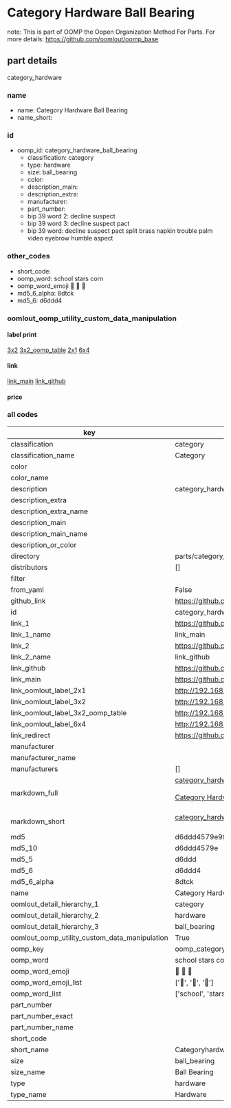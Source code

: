 # Category Hardware Ball Bearing  

note: This is part of OOMP the Oopen Organization Method For Parts. For more details: https://github.com/oomlout/oomp_base

##  part details
  



category_hardware



### name
* name: Category Hardware Ball Bearing
* name_short: 
### id
* oomp_id: category_hardware_ball_bearing
  * classification: category
  * type: hardware
  * size: ball_bearing
  * color: 
  * description_main: 
  * description_extra: 
  * manufacturer: 
  * part_number: 
  * bip 39 word 2: decline suspect
  * bip 39 word 3: decline suspect pact
  * bip 39 word: decline suspect pact split brass napkin trouble palm video eyebrow humble aspect

### other_codes
* short_code: 
* oomp_word: school stars corn
* oomp_word_emoji :school: :stars: :corn:
* md5_6_alpha: 8dtck
* md5_6: d6ddd4






### oomlout_oomp_utility_custom_data_manipulation
#### label print
[3x2](http://192.168.1.245:1112/?label=oomp%208dtck)
[3x2_oomp_table](http://192.168.1.108:1112/?label=oomp%208dtck)
[2x1](http://192.168.1.242:1112/?label=oomp%208dtck)
[6x4](http://192.168.1.55:1112/?label=oomp%208dtck)    

#### link

[link_main](https://github.com/oomlout/oomlout_oomp_version_1_messy/tree/main/parts/category_hardware_ball_bearing) [link_github](https://github.com/oomlout/oomlout_oomp_version_1_messy/tree/main/parts/category_hardware_ball_bearing)                             

#### price







### all codes 
| key | value |  
| --- | --- |  
| classification | category |  
| classification_name | Category |  
| color |  |  
| color_name |  |  
| description | category_hardware |  
| description_extra |  |  
| description_extra_name |  |  
| description_main |  |  
| description_main_name |  |  
| description_or_color |   |  
| directory | parts/category_hardware_ball_bearing |  
| distributors | [] |  
| filter |  |  
| from_yaml | False |  
| github_link | https://github.com/oomlout/oomlout_oomp_part_src/tree/main/parts/category_hardware_ball_bearing |  
| id | category_hardware_ball_bearing |  
| link_1 | https://github.com/oomlout/oomlout_oomp_version_1_messy/tree/main/parts/category_hardware_ball_bearing |  
| link_1_name | link_main |  
| link_2 | https://github.com/oomlout/oomlout_oomp_version_1_messy/tree/main/parts/category_hardware_ball_bearing |  
| link_2_name | link_github |  
| link_github | https://github.com/oomlout/oomlout_oomp_version_1_messy/tree/main/parts/category_hardware_ball_bearing |  
| link_main | https://github.com/oomlout/oomlout_oomp_version_1_messy/tree/main/parts/category_hardware_ball_bearing |  
| link_oomlout_label_2x1 | http://192.168.1.242:1112/?label=oomp%208dtck |  
| link_oomlout_label_3x2 | http://192.168.1.245:1112/?label=oomp%208dtck |  
| link_oomlout_label_3x2_oomp_table | http://192.168.1.108:1112/?label=oomp%208dtck |  
| link_oomlout_label_6x4 | http://192.168.1.55:1112/?label=oomp%208dtck |  
| link_redirect | https://github.com/oomlout/oomlout_oomp_version_1_messy/tree/main/parts/category_hardware_ball_bearing |  
| manufacturer |  |  
| manufacturer_name |  |  
| manufacturers | [] |  
| markdown_full | [category_hardware_ball_bearing](none)<br>[](none)<br>[Category Hardware Ball Bearing](none)<br><br> |  
| markdown_short | [category_hardware_ball_bearing](none)<br><br> |  
| md5 | d6ddd4579e9f5d224b8d9d233d76b1c7 |  
| md5_10 | d6ddd4579e |  
| md5_5 | d6ddd |  
| md5_6 | d6ddd4 |  
| md5_6_alpha | 8dtck |  
| name | Category Hardware Ball Bearing |  
| oomlout_detail_hierarchy_1 | category |  
| oomlout_detail_hierarchy_2 | hardware |  
| oomlout_detail_hierarchy_3 | ball_bearing |  
| oomlout_oomp_utility_custom_data_manipulation | True |  
| oomp_key | oomp_category_hardware_ball_bearing |  
| oomp_word | school stars corn |  
| oomp_word_emoji | :school: :stars: :corn: |  
| oomp_word_emoji_list | [':school:', ':stars:', ':corn:'] |  
| oomp_word_list | ['school', 'stars', 'corn'] |  
| part_number |  |  
| part_number_exact |  |  
| part_number_name |  |  
| short_code |  |  
| short_name | Categoryhardware |  
| size | ball_bearing |  
| size_name | Ball Bearing |  
| type | hardware |  
| type_name | Hardware |  
